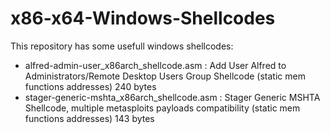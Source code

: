 # x86-x64-Windows-Shellcodes

This repository has some usefull windows shellcodes:
- alfred-admin-user_x86arch_shellcode.asm : Add User Alfred to Administrators/Remote Desktop Users Group Shellcode (static mem functions addresses) 240 bytes
- stager-generic-mshta_x86arch_shellcode.asm : Stager Generic MSHTA Shellcode, multiple metasploits payloads compatibility (static mem functions addresses) 143 bytes

